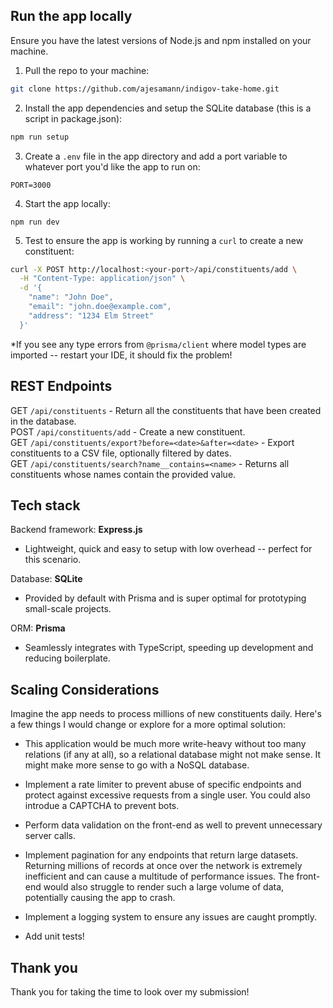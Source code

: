 ## Run the app locally

Ensure you have the latest versions of Node.js and npm installed on your machine.

1. Pull the repo to your machine:

```bash
git clone https://github.com/ajesamann/indigov-take-home.git
```

2. Install the app dependencies and setup the SQLite database (this is a script in package.json):

```bash
npm run setup
```

3. Create a `.env` file in the app directory and add a port variable to whatever port you'd like the app to run on:

```
PORT=3000
```

4. Start the app locally:

```
npm run dev
```

5. Test to ensure the app is working by running a `curl` to create a new constituent:

```bash
curl -X POST http://localhost:<your-port>/api/constituents/add \
  -H "Content-Type: application/json" \
  -d '{
    "name": "John Doe",
    "email": "john.doe@example.com",
    "address": "1234 Elm Street"
  }'
```

\*If you see any type errors from `@prisma/client` where model types are imported -- restart your IDE, it should fix the problem!

## REST Endpoints

GET `/api/constituents` - Return all the constituents that have been created in the database.<br>
POST `/api/constituents/add` - Create a new constituent.<br>
GET `/api/constituents/export?before=<date>&after=<date>` - Export constituents to a CSV file, optionally filtered by dates.<br>
GET `/api/constituents/search?name__contains=<name>` - Returns all constituents whose names contain the provided value.

## Tech stack

Backend framework: **Express.js**

- Lightweight, quick and easy to setup with low overhead -- perfect for this scenario.

Database: **SQLite**

- Provided by default with Prisma and is super optimal for prototyping small-scale projects.

ORM: **Prisma**

- Seamlessly integrates with TypeScript, speeding up development and reducing boilerplate.

## Scaling Considerations

Imagine the app needs to process millions of new constituents daily. Here's a few things I would change or explore for a more optimal solution:

- This application would be much more write-heavy without too many relations (if any at all), so a relational database might not make sense. It might make more sense to go with a NoSQL database.

- Implement a rate limiter to prevent abuse of specific endpoints and protect against excessive requests from a single user. You could also introdue a CAPTCHA to prevent bots.

- Perform data validation on the front-end as well to prevent unnecessary server calls.

- Implement pagination for any endpoints that return large datasets. Returning millions of records at once over the network is extremely inefficient and can cause a multitude of performance issues. The front-end would also struggle to render such a large volume of data, potentially causing the app to crash.

- Implement a logging system to ensure any issues are caught promptly.

- Add unit tests!

## Thank you

Thank you for taking the time to look over my submission!
